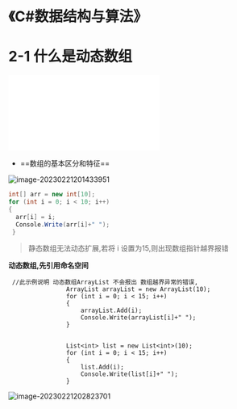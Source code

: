 # 《C#数据结构与算法》

# 2-1 什么是动态数组

<iframe src="//player.bilibili.com/player.html?aid=95761925&bvid=BV1gE41157pC&cid=894644828&page=2" scrolling="no" border="0" frameborder="no" framespacing="0" allowfullscreen="true"> </iframe>

* ==数组的基本区分和特征==

![image-20230221201433951](https://gitee.com/songhoujin/pictures-to-typora-by-utools/raw/master/image-20230221201433951-2023-2-2120:14:35.png)



```c#
int[] arr = new int[10];
for (int i = 0; i < 10; i++)
{
  arr[i] = i;
  Console.Write(arr[i]+" ");
 }
```

> 静态数组无法动态扩展,若将 i 设置为15,则出现数组指针越界报错

**动态数组,先引用命名空间**

```
 //此示例说明 动态数组ArrayList 不会报出 数组越界异常的错误,
                ArrayList arrayList = new ArrayList(10);
                for (int i = 0; i < 15; i++)
                {
                    arrayList.Add(i);
                    Console.Write(arrayList[i]+" ");
                }


                List<int> list = new List<int>(10);
                for (int i = 0; i < 15; i++)
                {
                    list.Add(i);
                    Console.Write(list[i]+" ");
                }
```

![image-20230221202823701](https://gitee.com/songhoujin/pictures-to-typora-by-utools/raw/master/image-20230221202823701-2023-2-2120:28:30.png)